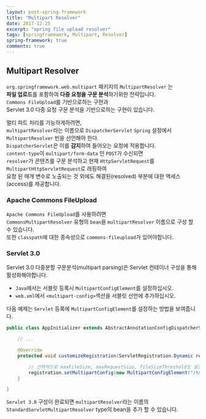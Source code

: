 ```yaml
---
layout: post-spring-framework
title: "Multipart Resolver"
date: 2017-12-25
excerpt: "spring file upload resolver"
tags: [springframework, Multipart, Resolver]
spring-framework: true
comments: true
---
```


## Multipart Resolver

`org.springframework.web.multipart` 패키지의 `MultipartResolver` 는  
**파일 업로드**를 포함하여 **다중 요청을 구문 분석**하기위한 전략입니다.  
`Commons FileUpload`를 기반으로하는 구현과  
Servlet 3.0 다중 요청 구문 분석을 기반으로하는 구현이 있습니다.  


멀티 파트 처리를 가능하게하려면,  
`multipartResolver`라는 이름으로 `DispatcherServlet` `Spring` 설정에서  
`MultipartResolver` 빈을 선언해야 한다.  
`DispatcherServlet`은 이를 **감지**하여 들어오는 요청에 적용합니다.  
`content-type`이 `multipart/form-data` 인 `POST`가 수신되면  
`resolver`가 콘텐츠를 구문 분석하고 현재 `HttpServletRequest`를 `MultipartHttpServletRequest`로 래핑하여  
요청 된 매개 변수로 노출되는 것 외에도 해결된(resolved) 부분에 대한 액세스(access)를 제공합니다.  


### Apache Commons FileUpload

`Apache Commons FileUpload`를 사용하려면  
`CommonsMultipartResolver` 유형의 `bean`을 `multipartResolver` 이름으로 구성 할 수 있습니다.  
또한 `classpath`에 대한 종속성으로 `commons-fileupload`가 있어야합니다.  

### Servlet 3.0

Servlet 3.0 다중분할 구문분석(multipart parsing)은 Servlet 컨테이너 구성을 통해 활성화해야합니다.  
 - `Java`에서는 서블릿 등록시 `MultipartConfigElement`를 설정하십시오.  
 - `web.xml`에서 `<multipart-config>`섹션을 서블릿 선언에 추가하십시오.  

다음 예제는 `Servlet` 등록에 `MultipartConfigElement`를 설정하는 방법을 보여줍니다.  

~~~java
public class AppInitializer extends AbstractAnnotationConfigDispatcherServletInitializer {

    // ...

    @Override
    protected void customizeRegistration(ServletRegistration.Dynamic registration) {

        // 선택적으로 maxFileSize, maxRequestSize, fileSizeThreshold도 설정하십시오.
        registration.setMultipartConfig(new MultipartConfigElement("/tmp"));
    }

}
~~~
`Servlet 3.0` 구성이 완료되면 `multipartResolver`라는 이름의  
`StandardServletMultipartResolver` type의 bean을 추가 할 수 있습니다.  
